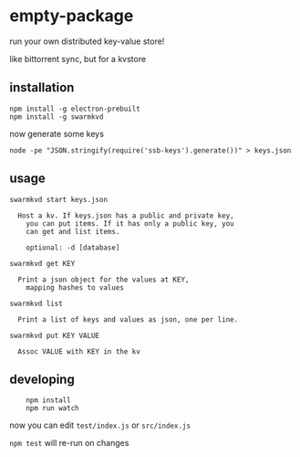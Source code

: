 # empty-package

run your own distributed key-value store! 

like bittorrent sync, but for a kvstore

## installation

    npm install -g electron-prebuilt
    npm install -g swarmkvd

now generate some keys

    node -pe "JSON.stringify(require('ssb-keys').generate())" > keys.json

## usage

    swarmkvd start keys.json 
    
      Host a kv. If keys.json has a public and private key,
        you can put items. If it has only a public key, you
        can get and list items.
    
        optional: -d [database]
    
    swarmkvd get KEY
    
      Print a json object for the values at KEY,
        mapping hashes to values
    
    swarmkvd list
    
      Print a list of keys and values as json, one per line.
    
    swarmkvd put KEY VALUE
    
      Assoc VALUE with KEY in the kv

## developing

        npm install
        npm run watch

now you can edit `test/index.js` or `src/index.js`

`npm test` will re-run on changes
